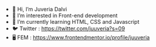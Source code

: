 - 👋 Hi, I’m Juveria Dalvi
- 👀 I’m interested in Front-end development
- 🌱 I’m currently learning HTML, CSS and Javascript
- 🐦 Twitter : https://twitter.com/juuveria?s=09
- 🖥️ FEM : https://www.frontendmentor.io/profile/juuveria

<!---
juuveria/juuveria is a ✨ special ✨ repository because its `README.md` (this file) appears on your GitHub profile.
You can click the Preview link to take a look at your changes.
--->
